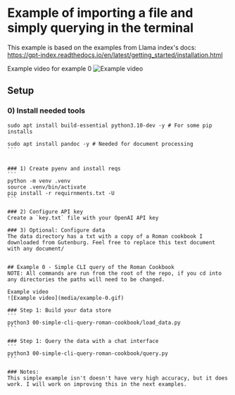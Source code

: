 # Example of importing a file and simply querying in the terminal
This example is based on the examples from Llama index's docs: https://gpt-index.readthedocs.io/en/latest/getting_started/installation.html


Example video for example 0
![Example video](media/example-0.gif)

## Setup
### 0) Install needed tools
``````
sudo apt install build-essential python3.10-dev -y # For some pip installs

sudo apt install pandoc -y # Needed for document processing
```


### 1) Create pyenv and install reqs
```
python -m venv .venv
source .venv/bin/activate
pip install -r requirnments.txt -U
```

### 2) Configure API key
Create a `key.txt` file with your OpenAI API key

### 3) Optional: Configure data
The data directory has a txt with a copy of a Roman cookbook I downloaded from Gutenburg. Feel free to replace this text document with any document/


## Example 0 - Simple CLI query of the Roman Cookbook
NOTE: All commands are run from the root of the repo, if you cd into any directories the paths will need to be changed.

Example video
![Example video](media/example-0.gif)

### Step 1: Build your data store
```
python3 00-simple-cli-query-roman-cookbook/load_data.py 
```

### Step 1: Query the data with a chat interface
```
python3 00-simple-cli-query-roman-cookbook/query.py
```

### Notes:
This simple example isn't doesn't have very high accuracy, but it does work. I will work on improving this in the next examples.